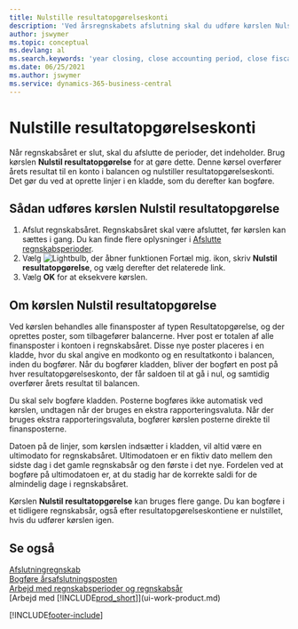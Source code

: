 ```yaml
---
title: Nulstille resultatopgørelseskonti
description: 'Ved årsregnskabets afslutning skal du udføre kørslen Nulstil resultatopgørelse for at afslutte de regnskabsperioder, der udgør regnskabsåret.'
author: jswymer
ms.topic: conceptual
ms.devlang: al
ms.search.keywords: 'year closing, close accounting period, close fiscal year, bank account detailed trial balance'
ms.date: 06/25/2021
ms.author: jswymer
ms.service: dynamics-365-business-central
---
```

# <a name="closing-income-statement-accounts"></a>Nulstille resultatopgørelseskonti
Når regnskabsåret er slut, skal du afslutte de perioder, det indeholder. Brug kørslen **Nulstil resultatopgørelse** for at gøre dette. Denne kørsel overfører årets resultat til en konto i balancen og nulstiller resultatopgørelseskonti. Det gør du ved at oprette linjer i en kladde, som du derefter kan bogføre.

## <a name="to-run-the-close-income-statement-batch-job"></a>Sådan udføres kørslen Nulstil resultatopgørelse
1. Afslut regnskabsåret. Regnskabsåret skal være afsluttet, før kørslen kan sættes i gang. Du kan finde flere oplysninger i [Afslutte regnskabsperioder](year-close-account-periods.md).
2. Vælg ![Lightbulb, der åbner funktionen Fortæl mig.](media/ui-search/search_small.png "Fortæl mig, hvad du vil foretage dig") ikon, skriv **Nulstil resultatopgørelse**, og vælg derefter det relaterede link.
3. Vælg **OK** for at eksekvere kørslen.

## <a name="about-the-close-income-statement-batch-job"></a>Om kørslen Nulstil resultatopgørelse
Ved kørslen behandles alle finansposter af typen Resultatopgørelse, og der oprettes poster, som tilbagefører balancerne. Hver post er totalen af alle finansposter i kontoen i regnskabsåret. Disse nye poster placeres i en kladde, hvor du skal angive en modkonto og en resultatkonto i balancen, inden du bogfører. Når du bogfører kladden, bliver der bogført en post på hver resultatopgørelseskonto, der får saldoen til at gå i nul, og samtidig overfører årets resultat til balancen.

Du skal selv bogføre kladden. Posterne bogføres ikke automatisk ved kørslen, undtagen når der bruges en ekstra rapporteringsvaluta. Når der bruges ekstra rapporteringsvaluta, bogfører kørslen posterne direkte til finansposterne.

Datoen på de linjer, som kørslen indsætter i kladden, vil altid være en ultimodato for regnskabsåret. Ultimodatoen er en fiktiv dato mellem den sidste dag i det gamle regnskabsår og den første i det nye. Fordelen ved at bogføre på ultimodatoen er, at du stadig har de korrekte saldi for de almindelig dage i regnskabsåret.

Kørslen **Nulstil resultatopgørelse** kan bruges flere gange. Du kan bogføre i et tidligere regnskabsår, også efter resultatopgørelseskontiene er nulstillet, hvis du udfører kørslen igen.

## <a name="see-also"></a>Se også

[Afslutningregnskab](year-close-books.md)  
[Bogføre årsafslutningsposten](year-how-post-year-end-close-entry.md)  
[Arbejd med regnskabsperioder og regnskabsår](finance-accounting-periods-and-fiscal-years.md)  
[Arbejd med [!INCLUDE[prod_short](includes/prod_short.md)]](ui-work-product.md)


[!INCLUDE[footer-include](includes/footer-banner.md)]
